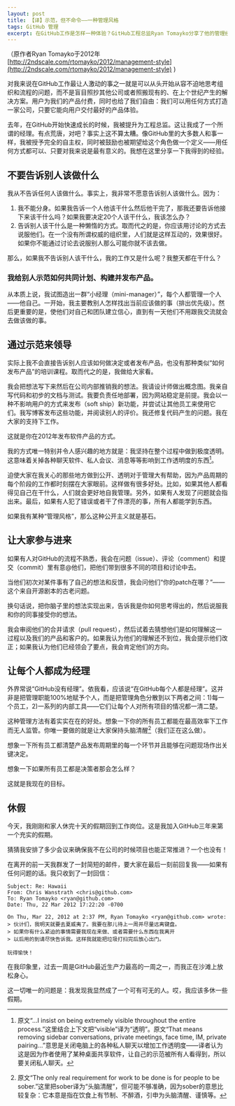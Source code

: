 ```yaml
---
layout: post
title: 【译】示范，但不命令——一种管理风格
tags: GitHub 管理
excerpt: 在GitHub工作是怎样一种体验？GitHub工程总监Ryan Tomayko分享了他的管理经验——据说人人都是“经理”（不是那种“产品经理”）、没有人监督你工作、甚至都没人告诉你该干什么……
---
```

（原作者Ryan Tomayko于2012年 [http://2ndscale.com/rtomayko/2012/management-style](http://2ndscale.com/rtomayko/2012/management-style) )

对我来说在GitHub工作最让人激动的事之一就是可以从头开始从容不迫地思考组织和流程的问题，而不是盲目照抄其他公司或者照搬现有的、在上个世纪产生的解决方案。用户为我们的产品付费，同时也给了我们自由：我们可以用任何方式打造一家公司，只要它能向用户交付最好的产品体验。

去年，在GitHub开始快速成长的时候，我被提升为工程总监。这让我成了一个所谓的经理。有点荒唐，对吧？事实上这不算太糟。像GitHub里的大多数人和事一样，我被授予完全的自主权，同时被鼓励也被期望给这个角色做一个定义——用任何方式都可以、只要对我来说是最有意义的。我想在这里分享一下我得到的经验。

## 不要告诉别人该做什么

我从不告诉任何人该做什么。事实上，我非常不愿意告诉别人该做什么。因为：

1. 我不能分身。如果我告诉一个人他该干什么然后他干完了，那我还要告诉他接下来该干什么吗？如果我要决定20个人该干什么，我该怎么办？
2. 告诉别人该干什么是一种懒惰的方式。取而代之的是，你应该用讨论的方式去说服他们。在一个没有所谓权威的组织里，人们就是这样互动的，效果很好。如果你不能通过讨论去说服别人那么可能你就不该去做。

那么，如果我不告诉别人该干什么，我的工作又是什么呢？我整天都在干什么？

### 我给别人示范如何共同计划、构建并发布产品。

从本质上说，我试图造出一群“小经理（mini-manager）”，每个人都管理一个人——他自己。一开始，我主要教别人怎样找出当前应该做的事（排出优先级）。然后更重要的是，使他们对自己和团队建立信心，直到有一天他们不用跟我交流就会去做该做的事。

## 通过示范来领导

实际上我不会直接告诉别人应该如何做决定或者发布产品，也没有那种类似“如何发布产品”的培训课程。取而代之的是，我做给大家看。

我会把想法写下来然后在公司内部推销我的想法。我请设计师做出概念图。我亲自写代码和初步的文档与测试。我要负责任地部署，因为网站稳定是前提。我会以一种不影响用户的方式来发布（soft ship）新功能，并尝试让其他员工来使用它们。我写博客发布这些功能，并阅读别人的评价。我还修复代码产生的问题。我在大家的支持下工作。

这就是你在2012年发布软件产品的方式。

我的方式唯一特别并令人感兴趣的地方就是：我坚持在整个过程中做到极度透明。这意味着关掉各种聊天软件、私人会议、消息等等影响到工作透明度的东西[^1]。

迫使大家在我关心的那些地方做到公开、透明对于管理大有帮助，因为产品周期的每个阶段的工作都时刻摆在大家眼前。这样做有很多好处。比如，如果其他人都看得见自己在干什么，人们就会更好地自我管理。另外，如果有人发现了问题就会指出来。最后，如果有人犯了错误或者干了件漂亮的事，所有人都能学到东西。

如果我有某种“管理风格”，那么这种公开主义就是基石。

## 让大家参与进来

如果有人对GitHub的流程不熟悉，我会在问题（issue）、评论（comment）和提交（commit）里有意@他们，把他们带到很多不同的项目和讨论中去。

当他们初次对某件事有了自己的想法和反馈，我会问他们“你的patch在哪？”——这个来自开源剧本的古老问题。

换句话说，把你脑子里的想法实现出来，告诉我是你如何思考得出的，然后说服我和你的同事接受你的想法。

我会审阅他们的合并请求（pull request），然后试着去猜想他们是如何理解这一过程以及我们的产品和客户的。如果我认为他们的理解还不到位，我会提示他们改正；如果我认为他们已经领会了要点，我会肯定他们的方向。

## 让每个人都成为经理

外界常说“GitHub没有经理”。依我看，应该说“在GitHub每个人都是经理”。这并非是把管理职能100%地赋予个人，而是把管理角色分散到以下两者之间：1)每一个员工，2)一系列的内部工具——它们让每个人对所有项目的情况都一清二楚。

这种管理方法有着实实在在的好处。想象一下你的所有员工都能在最高效率下工作而无人监管。你唯一要做的就是让大家保持头脑清醒[^2]（我们正在这么做）。

想象一下所有员工都清楚产品发布周期里的每一个环节并且能够在问题现场作出关键决定。

想象一下如果所有员工都是决策者那会怎么样？

这就是我现在的目标。

## 休假

今天，我刚刚和家人休完十天的假期回到工作岗位。这是我加入GitHub三年来第一个充实的假期。

猜猜我安排了多少会议来确保我不在公司的时候项目也能正常推进？一个也没有！

在离开的前一天我群发了一封简短的邮件，要大家在最后一刻前回复我——如果有任何问题的话。我只收到了一封回信：

```
Subject: Re: Hawaii
From: Chris Wanstrath <chris@github.com>
To: Ryan Tomayko <ryan@github.com>
Date: Thu, 22 Mar 2012 17:22:20 -0700

On Thu, Mar 22, 2012 at 2:37 PM, Ryan Tomayko <ryan@github.com> wrote:
> 伙计们，我明天就要去夏威夷了。我要在那儿待上一周并尽量远离键盘。
> 如果你有什么紧迫的事情需要我现在来做、或者需要什么东西在我离开
> 以后用的到请尽快告诉我。这样我就能把垃圾打扫完后放心出门。

玩得愉快！
```

在我印象里，过去一周是GitHub最近生产力最高的一周之一，而我正在沙滩上放松身心。

这一切唯一的问题是：我发现我显然成了一个可有可无的人。哎，我应该多休一些假期。

[^1]: 原文“...I insist on being extremely visible throughout the entire process.”这里结合上下文把“visible”译为“透明”。原文“That means removing sidebar conversations, private meetings, face time, IM, private pairing...”意思是关闭电脑上的各种私人聊天以增加工作透明度——译者认为这是因为作者使用了某种桌面共享软件，让自己的示范被所有人看得到，所以要关闭私人聊天。
[^2]: 原文“The only real requirement for work to be done is for people to be sober.”这里把sober译为“头脑清醒”，但可能不够准确，因为sober的意思比较复杂：它本意是指在饮食上有节制、不醉酒，引申为头脑清醒、谨慎等。
